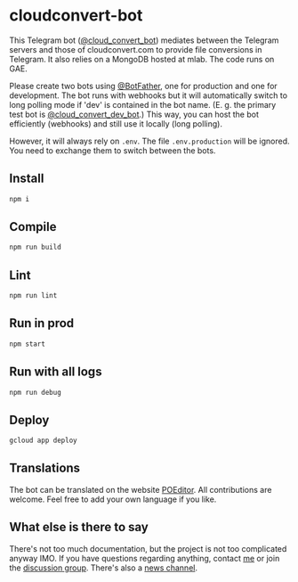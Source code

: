 # cloudconvert-bot

This Telegram bot ([@cloud_convert_bot](https://t.me/cloud_convert_bot)) mediates between the Telegram servers and those of
cloudconvert.com to provide file conversions in Telegram. It also relies on a
MongoDB hosted at mlab. The code runs on GAE.

Please create two bots using [@BotFather](https://t.me/BotFather), one for production and one for development.
The bot runs with webhooks but it will automatically switch to long polling mode if 'dev' is contained in the bot name.
(E. g. the primary test bot is [@cloud_convert_dev_bot](https://t.me/cloud_convert_dev_bot).)
This way, you can host the bot efficiently (webhooks) and still use it locally (long polling).

However, it will always rely on `.env`. The file `.env.production` will be ignored.
You need to exchange them to switch between the bots.

## Install

```bash
npm i
```

## Compile

```bash
npm run build
```

## Lint

```bash
npm run lint
```

## Run in prod

```bash
npm start
```

## Run with all logs

```bash
npm run debug
```

## Deploy

```bash
gcloud app deploy
```

## Translations

The bot can be translated on the website [POEditor](https://poeditor.com/join/project/rBNUMw67kZ).
All contributions are welcome.
Feel free to add your own language if you like.

## What else is there to say

There's not too much documentation, but the project is not too complicated anyway IMO.
If you have questions regarding anything, contact [me](https://t.me/KnorpelSenf) or join the [discussion group](https://t.me/cloud_convert_bot_lounge).
There's also a [news channel](https://t.me/cloud_convert_bot_news).

